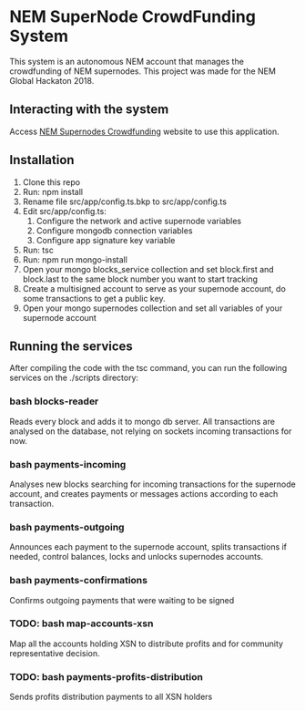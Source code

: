 # NEM SuperNode CrowdFunding System

This system is an autonomous NEM account that manages the crowdfunding of NEM supernodes.
This project was made for the NEM Global Hackaton 2018.

## Interacting with the system

Access [NEM Supernodes Crowdfunding](http://nemsupernodes.com) website to use this application.

## Installation

1. Clone this repo
2. Run: npm install
3. Rename file src/app/config.ts.bkp to src/app/config.ts
4. Edit src/app/config.ts:
    1. Configure the network and active supernode variables
    2. Configure mongodb connection variables
    3. Configure app signature key variable
5. Run: tsc
6. Run: npm run mongo-install
7. Open your mongo blocks_service collection and set block.first and block.last to the same block number you want to start tracking
9. Create a multisigned account to serve as your supernode account, do some transactions to get a public key.
8. Open your mongo supernodes collection and set all variables of your supernode account

## Running the services

After compiling the code with the tsc command, you can run the following services on the ./scripts directory:

### bash blocks-reader
Reads every block and adds it to mongo db server. All transactions are analysed on the database, not relying on sockets incoming transactions for now.

### bash payments-incoming
Analyses new blocks searching for incoming transactions for the supernode account, and creates payments or messages actions according to each transaction.

### bash payments-outgoing
Announces each payment to the supernode account, splits transactions if needed, control balances, locks and unlocks supernodes accounts.

### bash payments-confirmations
Confirms outgoing payments that were waiting to be signed

### TODO: bash map-accounts-xsn
Map all the accounts holding XSN to distribute profits and for community representative decision.

### TODO: bash payments-profits-distribution
Sends profits distribution payments to all XSN holders